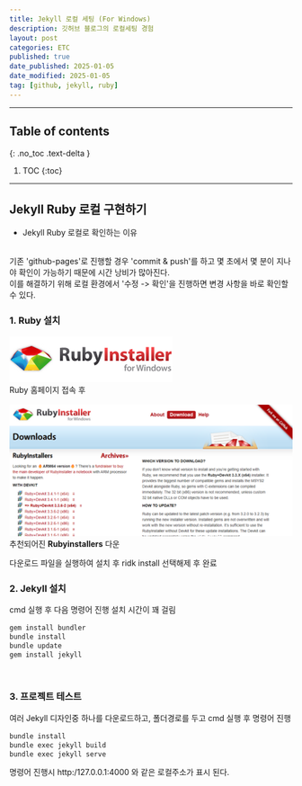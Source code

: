 ```yaml
---
title: Jekyll 로컬 세팅 (For Windows)
description: 깃허브 블로그의 로컬세팅 경험
layout: post
categories: ETC
published: true
date_published: 2025-01-05
date_modified: 2025-01-05
tag: [github, jekyll, ruby]
---
```

---
## Table of contents
{: .no_toc .text-delta }

1. TOC
{:toc}
---

<!-- 글의 제목은 ##
    나머지 큰 제목은 ###
    이후 나머지는 4개이상 -->

## Jekyll Ruby 로컬 구현하기
- Jekyll Ruby 로컬로 확인하는 이유
<br>
기존 'github-pages'로 진행할 경우 'commit & push'를 하고 몇 초에서 몇 분이 지나야 확인이 가능하기 때문에 시간 낭비가 많아진다.<br>
이를 해결하기 위해 로컬 환경에서 '수정 -> 확인'을 진행하면 변경 사항을 바로 확인할 수 있다.
<br>

### 1. Ruby 설치
[![docs](/assets/img/blog-3.1.png)](https://rubyinstaller.org/downloads/)<br>
Ruby 홈페이지 접속 후<br><br>
![docs](/assets/img/blog-3.2.png)<br>
추천되어진 **Rubyinstallers** 다운<br>

다운로드 파일을 실행하여 설치 후 ridk install 선택해제 후 완료
<br>

### 2. Jekyll 설치
cmd 실행 후 다음 명령어 진행 설치 시간이 꽤 걸림

```
gem install bundler
bundle install
bundle update
gem install jekyll
```
<br>

### 3. 프로젝트 테스트
여러 Jekyll 디자인중 하나를 다운로드하고, 폴더경로를 두고 cmd 실행 후 명령어 진행

```
bundle install
bundle exec jekyll build
bundle exec jekyll serve
```

명령어 진행시 http:/127.0.0.1:4000 와 같은 로컬주소가 표시 된다.